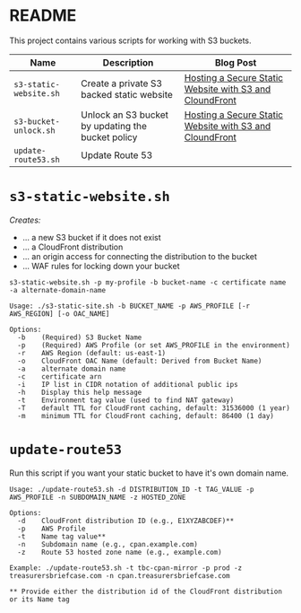 # README

This project contains various scripts for working with S3 buckets.

| Name | Description | Blog Post |
| ---- | ----------- | --------- |
| `s3-static-website.sh` | Create a private S3 backed static website | [Hosting a Secure Static Website with S3 and CloundFront](https://blog.tbcdevelopmentgroup.com/2025-02-18-post.html) |
| `s3-bucket-unlock.sh` | Unlock an S3 bucket by updating the bucket policy | [Hosting a Secure Static Website with S3 and CloundFront](https://blog.tbcdevelopmentgroup.com/2025-02-21) | |
| `update-route53.sh` | Update Route 53 | |

# `s3-static-website.sh`

*Creates:*

* ... a new S3 bucket if it does not exist
* ... a CloudFront distribution
* ... an origin access for connecting the distribution to the bucket
* ... WAF rules for locking down your bucket

```
s3-static-website.sh -p my-profile -b bucket-name -c certificate name -a alternate-domain-name
```

```
Usage: ./s3-static-site.sh -b BUCKET_NAME -p AWS_PROFILE [-r AWS_REGION] [-o OAC_NAME]

Options:
  -b    (Required) S3 Bucket Name
  -p    (Required) AWS Profile (or set AWS_PROFILE in the environment)
  -r    AWS Region (default: us-east-1)
  -o    CloudFront OAC Name (default: Derived from Bucket Name)
  -a    alternate domain name
  -c    certificate arn
  -i    IP list in CIDR notation of additional public ips
  -h    Display this help message
  -t    Environment tag value (used to find NAT gateway)
  -T    default TTL for CloudFront caching, default: 31536000 (1 year)
  -m    minimum TTL for CloudFront caching, default: 86400 (1 day)
```

# `update-route53` 

Run this script if you want your static bucket to have it's own domain
name.

```
Usage: ./update-route53.sh -d DISTRIBUTION_ID -t TAG_VALUE -p AWS_PROFILE -n SUBDOMAIN_NAME -z HOSTED_ZONE

Options:
  -d    CloudFront distribution ID (e.g., E1XYZABCDEF)**
  -p    AWS Profile
  -t    Name tag value**
  -n    Subdomain name (e.g., cpan.example.com)
  -z    Route 53 hosted zone name (e.g., example.com)

Example: ./update-route53.sh -t tbc-cpan-mirror -p prod -z treasurersbriefcase.com -n cpan.treasurersbriefcase.com

** Provide either the distribution id of the CloudFront distribution or its Name tag
```

